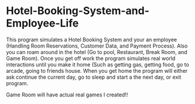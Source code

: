 # Hotel-Booking-System-and-Employee-Life
This program simulates a Hotel Booking System and your an employee (Handling Room Reservations, Customer Data, and Payment Process). Also you can roam around in the hotel (Go to pool, Restaurant, Break Room, and Game Room). Once you get off work the program simulates real world interactions until you make it home (Such as getting gas, getting food, go to arcade, going to friends house. When you get home the program will either ask continue the current day,  go to sleep and start a the next day, or exit program.

Game Room will have actual real games I created!!
